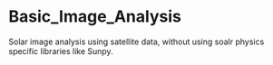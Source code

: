 # Basic_Image_Analysis
Solar image analysis using satellite data, without using soalr physics specific libraries like Sunpy.
